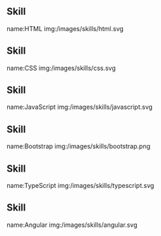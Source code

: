 ## Skill
name:HTML
img:/images/skills/html.svg

## Skill
name:CSS
img:/images/skills/css.svg

## Skill
name:JavaScript
img:/images/skills/javascript.svg

## Skill
name:Bootstrap
img:/images/skills/bootstrap.png

## Skill
name:TypeScript
img:/images/skills/typescript.svg

## Skill
name:Angular
img:/images/skills/angular.svg

